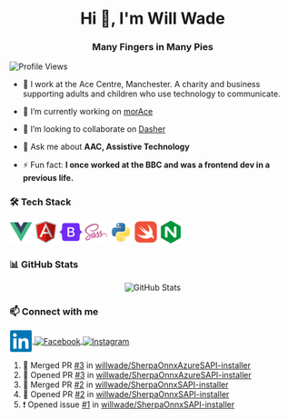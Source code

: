 <h1 align="center">Hi 👋, I'm Will Wade</h1>
<h3 align="center">Many Fingers in Many Pies</h3>

<p align="left"> <img src="https://komarev.com/ghpvc/?username=willwade" alt="Profile Views" /> </p>

- 🏢 I work at the Ace Centre, Manchester. A charity and business supporting adults and children who use technology to communicate.

- 🔭 I’m currently working on [morAce](http://github.com/acecentre/morace)

- 👯 I’m looking to collaborate on [Dasher](https://dasher.acecentre.net)

- 💬 Ask me about **AAC, Assistive Technology**

- ⚡ Fun fact: **I once worked at the BBC and was a frontend dev in a previous life.**

### 🛠 Tech Stack

<p align="left">
  <img src="https://github.com/devicons/devicon/raw/v2.16.0/icons/vuejs/vuejs-original.svg" alt="Vue.js" width="40" height="40"/>
  <img src="https://github.com/devicons/devicon/raw/v2.16.0/icons/angularjs/angularjs-original.svg" alt="AngularJS" width="40" height="40"/>
  <img src="https://github.com/devicons/devicon/raw/v2.16.0/icons/bootstrap/bootstrap-plain.svg" alt="Bootstrap" width="40" height="40"/>
  <img src="https://github.com/devicons/devicon/raw/v2.16.0/icons/sass/sass-original.svg" alt="Sass" width="40" height="40"/>
  <img src="https://github.com/devicons/devicon/raw/v2.16.0/icons/python/python-original.svg" alt="Python" width="40" height="40"/>
  <img src="https://github.com/devicons/devicon/raw/v2.16.0/icons/swift/swift-original.svg" alt="Swift" width="40" height="40"/>
  <img src="https://github.com/devicons/devicon/raw/v2.16.0/icons/nginx/nginx-original.svg" alt="Nginx" width="40" height="40"/>
</p>

### 📊 GitHub Stats

<p align="center"> 
  <img src="https://github-readme-stats.vercel.app/api?username=willwade&show_icons=true" alt="GitHub Stats" />
</p>

### 📫 Connect with me

<p align="left">
  <a href="https://linkedin.com/in/willwade" target="_blank">
    <img align="center" src="https://github.com/devicons/devicon/raw/v2.16.0/icons/linkedin/linkedin-original.svg" alt="LinkedIn" width="40" height="40"/>
  </a>
  <a href="https://fb.com/will.wade1" target="_blank">
    <img align="center" src="https://cdn.jsdelivr.net/npm/simple-icons@6.15.0/icons/facebook.svg" alt="Facebook" width="40" height="40"/>
  </a>
  <a href="https://instagram.com/willwade" target="_blank">
    <img align="center" src="https://cdn.jsdelivr.net/npm/simple-icons@6.15.0/icons/instagram.svg" alt="Instagram" width="40" height="40"/>
  </a>
</p>

<!--START_SECTION:activity-->
1. 🎉 Merged PR [#3](https://github.com/willwade/SherpaOnnxAzureSAPI-installer/pull/3) in [willwade/SherpaOnnxAzureSAPI-installer](https://github.com/willwade/SherpaOnnxAzureSAPI-installer)
2. 💪 Opened PR [#3](https://github.com/willwade/SherpaOnnxAzureSAPI-installer/pull/3) in [willwade/SherpaOnnxAzureSAPI-installer](https://github.com/willwade/SherpaOnnxAzureSAPI-installer)
3. 🎉 Merged PR [#2](https://github.com/willwade/SherpaOnnxSAPI-installer/pull/2) in [willwade/SherpaOnnxSAPI-installer](https://github.com/willwade/SherpaOnnxSAPI-installer)
4. 💪 Opened PR [#2](https://github.com/willwade/SherpaOnnxSAPI-installer/pull/2) in [willwade/SherpaOnnxSAPI-installer](https://github.com/willwade/SherpaOnnxSAPI-installer)
5. ❗ Opened issue [#1](https://github.com/willwade/SherpaOnnxSAPI-installer/issues/1) in [willwade/SherpaOnnxSAPI-installer](https://github.com/willwade/SherpaOnnxSAPI-installer)
<!--END_SECTION:activity-->
